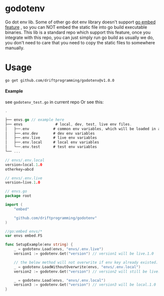 # godotenv

Go dot env lib. Some of other go dot env library doesn't
support [go embed feature](https://github.com/golang/go/blob/37588ffcb221c12c12882b591a16243ae2799fd1/src/embed/internal/embedtest/embed_test.go)
, so you can NOT embed the static file into go build executable binaries. This lib is a standard repo which support this
feature, once you integrate with this repo, you can just simply run go build as usually we do, you don't need to care
that you need to copy the static files to somewhere manually.

# Usage

```commandline
go get github.com/driftprogramming/godotenv@v1.0.0
```

#### Example

see `godotenv_test.go` in current repo Or see this:

```go
.

├── envs.go // example here                    
├── envs               # local, dev, test, live env files.
│   ├──.env           # common env variables, which will be loaded in all other envs
│   ├──.env.dev       # dev env variables
│   ├──.env.live      # live env variables
│   ├──.env.local     # local env variables
│   └──.env.test      # test env variables
└── ...
```

```go
// envs/.env.local
version=local.1.0
otherkey=abcd
```

```go
// envs/.env.live
version=live.1.0
```

```go
// envs.go
package root

import (
	"embed"

	"github.com/driftprogramming/godotenv"
)

//go:embed envs/*
var envs embed.FS

func SetupExample(env string) {
	_ = godotenv.Load(envs, "envs/.env.live")
	version1 := godotenv.Get("version") // version1 will be live.1.0

	// the below method will not overwrite if env key already existed.
	_ = godotenv.LoadWithoutOverwrite(envs, "envs/.env.local")
	version2 := godotenv.Get("version") // version2 will still be live.1.0

	_ = godotenv.Load(envs, "envs/.env.local")
	version3 := godotenv.Get("version") // version3 will be local.1.0
}

```


